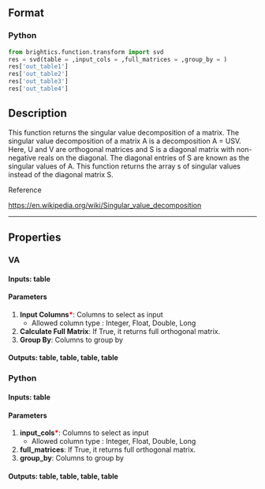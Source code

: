 ## Format
### Python
```python
from brightics.function.transform import svd
res = svd(table = ,input_cols = ,full_matrices = ,group_by = )
res['out_table1']
res['out_table2']
res['out_table3']
res['out_table4']
```

## Description
This function returns the singular value decomposition of a matrix. The singular value decomposition of a matrix A is a decomposition A = USV. Here, U and V are orthogonal matrices and S is a diagonal matrix with non-negative reals on the diagonal. The diagonal entries of S are known as the singular values of A. This function returns the array s of singular values instead of the diagonal matrix S.

Reference

https://en.wikipedia.org/wiki/Singular_value_decomposition

---

## Properties
### VA
#### Inputs: table

#### Parameters
1. **Input Columns**<b style="color:red">*</b>: Columns to select as input
   - Allowed column type : Integer, Float, Double, Long
2. **Calculate Full Matrix**: If True, it returns full orthogonal matrix.
3. **Group By**: Columns to group by

#### Outputs: table, table, table, table

### Python
#### Inputs: table

#### Parameters
1. **input_cols**<b style="color:red">*</b>: Columns to select as input
   - Allowed column type : Integer, Float, Double, Long
2. **full_matrices**: If True, it returns full orthogonal matrix.
3. **group_by**: Columns to group by

#### Outputs: table, table, table, table

